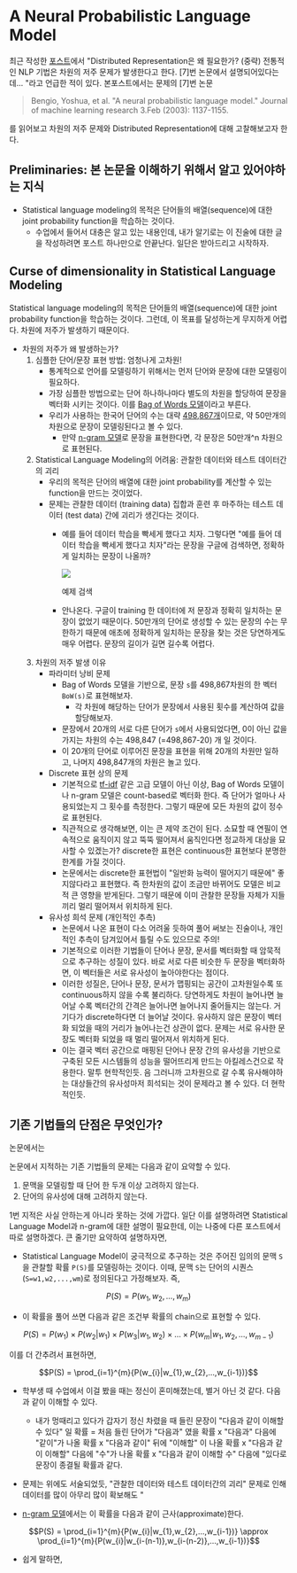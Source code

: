 # A Neural Probabilistic Language Model

최근 작성한 [포스트](https://ws-choi.github.io/nlp/deeplearning/paperreview/Recent-Trends-in-Deep-Learning-Based-Natural-Language/)에서 "Distributed Representation은 왜 필요한가? (중략) 전통적인 NLP 기법은 차원의 저주 문제가 발생한다고 한다. [7]번 논문에서 설명되어있다는데... "라고 언급한 적이 있다. 본포스트에서는 문제의 [7]번 논문 

> Bengio, Yoshua, et al. "A neural probabilistic language model." Journal of machine learning research 3.Feb (2003): 1137-1155.

를 읽어보고 차원의 저주 문제와 Distributed Representation에 대해 고찰해보고자 한다.

## Preliminaries: 본 논문을 이해하기 위해서 알고 있어야하는 지식

- Statistical language modeling의 목적은 단어들의 배열(sequence)에 대한  joint probability function을 학습하는 것이다.
    - 수업에서 들어서 대충은 알고 있는 내용인데, 내가 알기로는 이 진술에 대한 글을 작성하려면 포스트 하나만으로 안끝난다. 일단은 받아드리고 시작하자.

## Curse of dimensionality in Statistical Language Modeling

Statistical language modeling의 목적은 단어들의 배열(sequence)에 대한  joint probability function을 학습하는 것이다. 그런데, 이 목표를 달성하는게 무지하게 어렵다. 차원에 저주가 발생하기 때문이다. 

- 차원의 저주가 왜 발생하는가?
    1. 심플한 단어/문장 표현 방법: 엄청나게 고차원!
        - 통계적으로 언어를 모델링하기 위해서는 먼저 단어와 문장에 대한 모델링이 필요하다.
        - 가장 심플한 방법으로는 단어 하나하나마다 별도의 차원을 할당하여 문장을 벡터화 시키는 것이다. 이를 [Bag of Words 모델](https://en.wikipedia.org/wiki/Bag-of-words_model)이라고 부른다.
        - 우리가 사용하는 한국어 단어의 수는 대략 [498,867개](http://www.korean.go.kr/front/onlineQna/onlineQnaView.do?mn_id=61&qna_seq=121709&pageIndex=1)이므로, 약 50만개의 차원으로 문장이 모델링된다고 볼 수 있다.
            - 만약 [n-gram 모델](https://en.wikipedia.org/wiki/N-gram)로 문장을 표현한다면, 각 문장은 50만개^n 차원으로 표현된다.
    2. Statistical Language Modeling의 어려움: 관찰한 데이터와 테스트 데이터간의 괴리
        - 우리의 목적은 단어의 배열에 대한 joint probability를 계산할 수 있는 function을 만드는 것이었다.
        - 문제는 관찰한 데이터 (training data) 집합과 훈련 후 마주하는 테스트 데이터 (test data) 간에 괴리가 생긴다는 것이다.
            - 예를 들어 데이터 학습을 빡세게 했다고 치자. 그렇다면 "예를 들어 데이터 학습을 빡세게 했다고 치자"라는 문장을 구글에 검색하면, 정확하게 일치하는 문장이 나올까?

                ![](Untitled-f6525cfd-cb7a-4026-985f-1998b8674aa9.png)

                예제 검색

            - 안나온다. 구글이 training 한 데이터에 저 문장과 정확히 일치하는 문장이 없었기 때문이다. 50만개의 단어로 생성할 수 있는 문장의 수는 무한하기 때문에 애초에 정확하게 일치하는 문장을 찾는 것은 당연하게도 매우 어렵다. 문장의 길이가 길면 길수록 어렵다.
    3. 차원의 저주 발생 이유
        - 파라미터 낭비 문제
            - Bag of Words 모델을 기반으로, 문장 `s`를 498,867차원의 한 벡터 `BoW(s)`로 표현해보자.
                - 각 차원에 해당하는 단어가 문장에서 사용된 횟수를 계산하여 값을 할당해보자.
            - 문장에서 20개의 서로 다른 단어가 `s`에서 사용되었다면, 0이 아닌 값을 가지는 차원의 수는 498,847 (=498,867-20) 개 일 것이다.
            - 이 20개의 단어로 이루어진 문장을 표현을 위해 20개의 차원만 일하고, 나머지 498,847개의 차원은 놀고 있다.
        - Discrete 표현 상의 문제
            - 기본적으로 [tf-idf](https://en.wikipedia.org/wiki/Tf%E2%80%93idf) 같은 고급 모델이 아닌 이상, Bag of Words 모델이나 n-gram 모델은 count-based로 벡터화 한다. 즉 단어가 얼마나 사용되었는지 그 횟수를 측정한다. 그렇기 때문에 모든 차원의 값이 정수로 표현된다.
            - 직관적으로 생각해보면, 이는 큰 제약 조건이 된다. 소묘할 때 연필이 연속적으로 움직이지 않고 뚝뚝 떨어져서 움직인다면 정교하게 대상을 묘사할 수 있겠는가? discrete한 표현은 continuous한 표현보다 분명한 한계를 가질 것이다.
            - 논문에서는 discrete한 표현법이 "일반화 능력이 떨어지기 때문에" 좋지않다라고 표현했다. 즉 한차원의 값이 조금만 바뀌어도 모델은 비교적 큰 영향을 받게된다. 그렇기 때문에 이미 관찰한 문장들 자체가 지들끼리 멀리 떨어져서 위치하게 된다.
        - 유사성 희석 문제 (개인적인 추측)
            - 논문에서 나온 표현이 다소 어려울 듯하여 풀어 써보는 진술이나, 개인적인 추측이 담겨있어서 틀릴 수도 있으므로 주의!
            - 기본적으로 이러한 기법들이 단어나 문장, 문서를 벡터화할 때 암묵적으로 추구하는 성질이 있다. 바로 서로 다른 비슷한 두 문장을 벡터화하면, 이 벡터들은 서로 유사성이 높아야한다는 점이다.
            - 이러한 성질은, 단어나 문장, 문서가 맵핑되는 공간이 고차원일수록 또 continuous하지 않을 수록 불리하다. 당연하게도 차원이 늘어나면 늘어날 수록 벡터간의 간격은 늘어나면 늘어나지 줄어들지는 않는다. 거기다가 discrete하다면 더 늘어날 것이다. 유사하지 않은 문장이 벡터화 되었을 때의 거리가 늘어나는건 상관이 없다. 문제는 서로 유사한 문장도 벡터화 되었을 때 멀리 떨어져서 위치하게 된다.
            - 이는 결국 벡터 공간으로 매핑된 단어나 문장 간의 유사성을 기반으로 구축된 모든 시스템들의 성능을 떨어뜨리게 만드는 아킬레스건으로 작용한다. 말투 현학적인듯. 음 그러니까 고차원으로 갈 수록 유사해야하는 대상들간의 유사성마저 희석되는 것이 문제라고 볼 수 있다. 더 현학적인듯.

## 기존 기법들의 단점은 무엇인가?

논문에서는 

논문에서 지적하는 기존 기법들의 문제는 다음과 같이 요약할 수 있다.

1. 문맥을 모델링할 때 단어 한 두개 이상 고려하지 않는다.
2. 단어의 유사성에 대해 고려하지 않는다.

1번 지적은 사실 안하는게 아니라 못하는 것에 가깝다. 일단 이를 설명하려면 Statistical Language Model과 n-gram에 대한 설명이 필요한데, 이는 나중에 다른 포스트에서 따로 설명하겠다. 큰 줄기만 요약하여 설명하자면,

- Statistical Language Model이 궁극적으로 추구하는 것은 주어진 임의의 문맥 `S`을 관찰할 확률 `P(S)`를 모델링하는 것이다. 이때, 문맥 `S`는 단어의 시퀀스 (`S=w1,w2,...,wm`)로 정의된다고 가정해보자. 즉,

$$P(S)=P(w_{1},w_{2},...,w_{m})$$

- 이 확률을 풀어 쓰면 다음과 같은 조건부 확률의 chain으로 표현할 수 있다.

$$P(S) = P(w_{1})\times P(w_{2}|w_{1})\times P(w_{3}|w_{1},w_{2}) \times ... \times P(w_{m} | w_{1},w_{2},...,w_{m-1})$$

이를 더 간추려서 표현하면, 

$$P(S) = \prod_{i=1}^{m}{P(w_{i}|w_{1},w_{2},...,w_{i-1})}$$

- 학부생 때 수업에서 이걸 봤을 때는 정신이 혼미해졌는데, 별거 아닌 것 같다. 다음과 같이 이해할 수 있다.
    - 내가 멍때리고 있다가 갑자기 정신 차렸을 때 들린 문장이 "다음과 같이 이해할 수 있다" 일 확률 = 처음 들린 단어가 "다음과" 였을 확률 x "다음과" 다음에 "같이"가 나올 확률 x "다음과 같이" 뒤에 "이해할" 이 나올 확률 x "다음과 같이 이해할" 다음에 "수"가 나올 확률 x "다음과 같이 이해할 수" 다음에 "있다로 문장이 종결될 확률과 같다.

- 문제는 위에도 서술되었듯, "관찰한 데이터와 테스트 데이터간의 괴리" 문제로 인해 데이터를 많이 아무리 많이 확보해도 "

- [n-gram 모델](https://en.wikipedia.org/wiki/Language_model#n-gram_models)에서는 이 확률을 다음과 같이 근사(approximate)한다.

$$P(S) = \prod_{i=1}^{m}{P(w_{i}|w_{1},w_{2},...,w_{i-1})} \approx \prod_{i=1}^{m}{P(w_{i}|w_{i-(n-1)},w_{i-(n-2)},...,w_{i-1})}$$

- 쉽게 말하면,